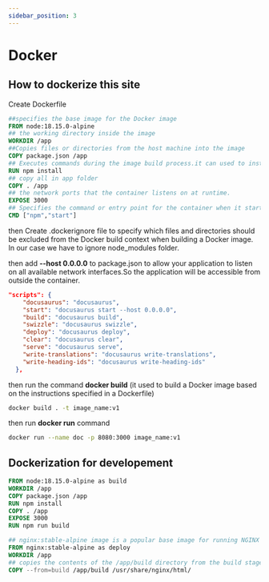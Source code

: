 ```yaml
---
sidebar_position: 3
---
```


# Docker

## How to dockerize this site

Create Dockerfile

```Dockerfile
##specifies the base image for the Docker image
FROM node:18.15.0-alpine
## the working directory inside the image
WORKDIR /app
##Copies files or directories from the host machine into the image
COPY package.json /app
## Executes commands during the image build process.it can used to install dependencies
RUN npm install
## copy all in app folder
COPY . /app
## the network ports that the container listens on at runtime.
EXPOSE 3000
## Specifies the command or entry point for the container when it starts
CMD ["npm","start"]
```

then Create .dockerignore file to specify which files and directories should be excluded from the Docker build context when building a Docker image. In our case we have to ignore node_modules folder.

then add **--host 0.0.0.0** to package.json to allow your application to listen on all available network interfaces.So the application will be accessible from outside the container.

<!-- ![Docs Version Dropdown](./img/package_host.png) -->

```json
"scripts": {
    "docusaurus": "docusaurus",
    "start": "docusaurus start --host 0.0.0.0",
    "build": "docusaurus build",
    "swizzle": "docusaurus swizzle",
    "deploy": "docusaurus deploy",
    "clear": "docusaurus clear",
    "serve": "docusaurus serve",
    "write-translations": "docusaurus write-translations",
    "write-heading-ids": "docusaurus write-heading-ids"
  },
```

then run the command **docker build** (it used to build a Docker image based on the instructions specified in a Dockerfile)

```bash
docker build . -t image_name:v1
```
then run **docker run** command

```bash
docker run --name doc -p 8080:3000 image_name:v1
```

<!-- docker ps
docker ps -a
##remove all stopped containers from your Docker environment
docker container prune
docker run --name doc -p 8080:3000 rde:v1
docker -compose up ::::run docker compose file

-->

## Dockerization for developement

```Dockerfile
FROM node:18.15.0-alpine as build
WORKDIR /app
COPY package.json /app
RUN npm install
COPY . /app
EXPOSE 3000
RUN npm run build

## nginx:stable-alpine image is a popular base image for running NGINX web servers in Docker containers
FROM nginx:stable-alpine as deploy
WORKDIR /app
## copies the contents of the /app/build directory from the build stage to the /usr/share/nginx/html/ directory in the NGINX deployment stage.
COPY --from=build /app/build /usr/share/nginx/html/
```

<!-- docker build . -t rde:v1
docker run --name doc1 -p 8000:80 rde:v1 -->
